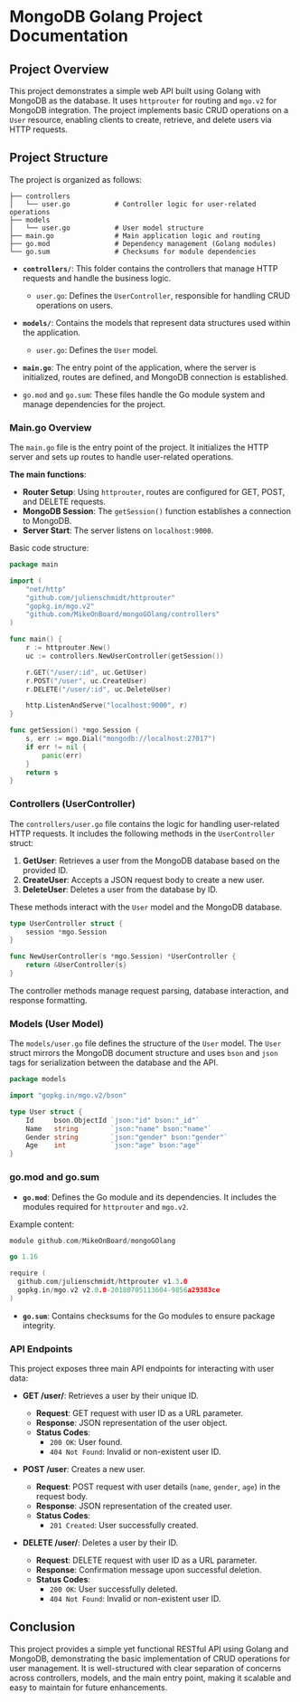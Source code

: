 # **MongoDB Golang Project Documentation**
## **Project Overview**
This project demonstrates a simple web API built using Golang with MongoDB as the database. It uses ``httprouter`` for routing and ``mgo.v2`` for MongoDB integration. The project implements basic CRUD operations on a ``User`` resource, enabling clients to create, retrieve, and delete users via HTTP requests.

## **Project Structure**
The project is organized as follows:
```
├── controllers
│   └── user.go           # Controller logic for user-related operations
├── models
│   └── user.go           # User model structure
├── main.go               # Main application logic and routing
├── go.mod                # Dependency management (Golang modules)
└── go.sum                # Checksums for module dependencies
```
- **``controllers/``**: This folder contains the controllers that manage HTTP requests and handle the business logic.

  - ``user.go``: Defines the ``UserController``, responsible for handling CRUD operations on users.
- **``models/``**: Contains the models that represent data structures used within the application.

  - ``user.go``: Defines the ``User`` model.
- **``main.go``**: The entry point of the application, where the server is initialized, routes are defined, and MongoDB connection is established.

- ``go.mod`` and ``go.sum``: These files handle the Go module system and manage dependencies for the project.

### **Main.go Overview**
The ``main.go`` file is the entry point of the project. It initializes the HTTP server and sets up routes to handle user-related operations.

**The main functions**:
- **Router Setup**: Using ``httprouter``, routes are configured for GET, POST, and DELETE requests.
- **MongoDB Session**: The ``getSession()`` function establishes a connection to MongoDB.
- **Server Start**: The server listens on ``localhost:9000``.

Basic code structure:

```go
package main

import (
	"net/http"
	"github.com/julienschmidt/httprouter"
	"gopkg.in/mgo.v2"
	"github.com/MikeOnBoard/mongoGOlang/controllers"
)

func main() {
	r := httprouter.New()
	uc := controllers.NewUserController(getSession())

	r.GET("/user/:id", uc.GetUser)
	r.POST("/user", uc.CreateUser)
	r.DELETE("/user/:id", uc.DeleteUser)

	http.ListenAndServe("localhost:9000", r)
}

func getSession() *mgo.Session {
	s, err := mgo.Dial("mongodb://localhost:27017")
	if err != nil {
		panic(err)
	}
	return s
}
```
### Controllers (UserController)
The ``controllers/user.go`` file contains the logic for handling user-related HTTP requests. It includes the following methods in the ``UserController`` struct:

1. **GetUser**: Retrieves a user from the MongoDB database based on the provided ID.
2. **CreateUser**: Accepts a JSON request body to create a new user.
3. **DeleteUser**: Deletes a user from the database by ID.

These methods interact with the ``User`` model and the MongoDB database.

```go
type UserController struct {
	session *mgo.Session
}

func NewUserController(s *mgo.Session) *UserController {
	return &UserController{s}
}
```
The controller methods manage request parsing, database interaction, and response formatting.

### Models (User Model)
The ``models/user.go`` file defines the structure of the ``User`` model. The ``User`` struct mirrors the MongoDB document structure and uses ``bson`` and ``json`` tags for serialization between the database and the API.

```go
package models

import "gopkg.in/mgo.v2/bson"

type User struct {
	Id     bson.ObjectId `json:"id" bson:"_id"`
	Name   string        `json:"name" bson:"name"`
	Gender string        `json:"gender" bson:"gender"`
	Age    int           `json:"age" bson:"age"`
}
```
### **go.mod and go.sum**
- **``go.mod``**: Defines the Go module and its dependencies. It includes the modules required for ``httprouter`` and ``mgo.v2``.

Example content:

```go
module github.com/MikeOnBoard/mongoGOlang

go 1.16

require (
  github.com/julienschmidt/httprouter v1.3.0
  gopkg.in/mgo.v2 v2.0.0-20180705113604-9856a29383ce
)
```
- **``go.sum``**: Contains checksums for the Go modules to ensure package integrity.

### API Endpoints
This project exposes three main API endpoints for interacting with user data:

- **GET /user/**: Retrieves a user by their unique ID.

  - **Request**: GET request with user ID as a URL parameter.
  - **Response**: JSON representation of the user object.
  - **Status Codes**:
    - ``200 OK``: User found.
    - ``404 Not Found``: Invalid or non-existent user ID.
- **POST /user**: Creates a new user.

  - **Request**: POST request with user details (``name``, ``gender``, ``age``) in the request body.
  - **Response**: JSON representation of the created user.
  - **Status Codes**:
    - ``201 Created``: User successfully created.
- **DELETE /user/**: Deletes a user by their ID.

  - **Request**: DELETE request with user ID as a URL parameter.
  - **Response**: Confirmation message upon successful deletion.
  - **Status Codes**:
    - ``200 OK``: User successfully deleted.
    - ``404 Not Found``: Invalid or non-existent user ID.
## Conclusion
This project provides a simple yet functional RESTful API using Golang and MongoDB, demonstrating the basic implementation of CRUD operations for user management. It is well-structured with clear separation of concerns across controllers, models, and the main entry point, making it scalable and easy to maintain for future enhancements.
